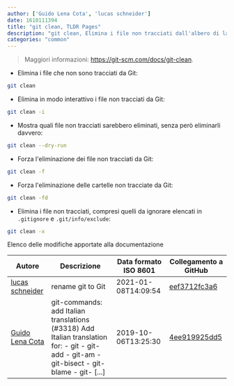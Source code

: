 ```yaml
---
author: ['Guido Lena Cota', 'lucas schneider']
date: 1610111394
title: "git clean, TLDR Pages"
description: "git clean, Elimina i file non tracciati dall'albero di lavoro."
categories: "common"
---
```

> Maggiori informazioni: <https://git-scm.com/docs/git-clean>.

- Elimina i file che non sono tracciati da Git:

```bash
git clean
```

- Elimina in modo interattivo i file non tracciati da Git:

```bash
git clean -i
```

- Mostra quali file non tracciati sarebbero eliminati, senza però eliminarli davvero:

```bash
git clean --dry-run
```

- Forza l'eliminazione dei file non tracciati da Git:

```bash
git clean -f
```

- Forza l'eliminazione delle cartelle non tracciate da Git:

```bash
git clean -fd
```

- Elimina i file non tracciati, compresi quelli da ignorare elencati in `.gitignore` e `.git/info/exclude`:

```bash
git clean -x
```
Elenco delle modifiche apportate alla documentazione


Autore | Descrizione | Data formato ISO 8601 | Collegamento a GitHub
------|-----|-----|-----
[lucas schneider](mailto:casdpa@gmail.com) | rename git to Git | 2021-01-08T14:09:54 | [eef3712fc3a6](https://github.com/tldr-pages/tldr/commit/eef3712fc3a6a3774384b2e4ed934583c8349d75)
[Guido Lena Cota](mailto:guido.lenacota@kreuzwerker.de) | git-commands: add Italian translations (#3318) Add Italian translation for: - git - git-add - git-am - git-bisect - git-blame - git- [...] | 2019-10-06T13:25:30 | [4ee919925dd5](https://github.com/tldr-pages/tldr/commit/4ee919925dd57c445ca99ddaf183d0a51fedd29b)

